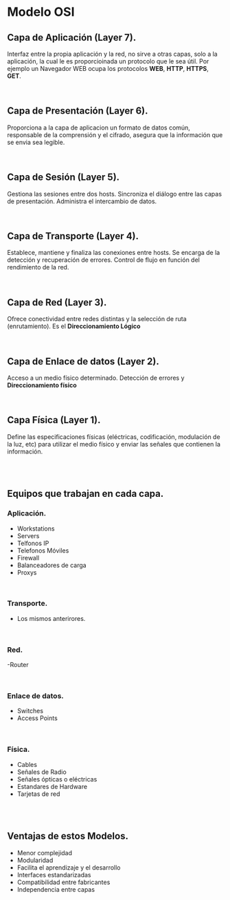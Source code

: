 # Modelo OSI

## Capa de Aplicación (Layer 7).

Interfaz entre la propia aplicación y la red, no sirve a otras capas, solo a la aplicación, la cual le es proporcioinada un protocolo que le sea útil. Por ejemplo un Navegador WEB ocupa los protocolos **WEB**, **HTTP**, **HTTPS**, **GET**. 

<br>

## Capa de Presentación (Layer 6).

Proporciona a la capa de aplicacion un formato de datos común, responsable de la comprensión y el cifrado, asegura que la información que se envia sea legible.

<br>

## Capa de Sesión (Layer 5).

Gestiona las sesiones entre dos hosts. Sincroniza el diálogo entre las capas de presentación. Administra el intercambio de datos.

<br>

## Capa de Transporte (Layer 4).

Establece, mantiene y finaliza las conexiones entre hosts. Se encarga de la detección y recuperación de errores. Control de flujo en función del rendimiento de la red.

<br>

## Capa de Red (Layer 3).

Ofrece conectividad entre redes distintas y la selección de ruta (enrutamiento). Es el **Direccionamiento Lógico**

<br>

## Capa de Enlace de datos (Layer 2).

Acceso a un medio físico determinado. Detección de errores y **Direccionamiento físico**

<br>

## Capa Física (Layer 1).

Define las especificaciones físicas (eléctricas, codificación, modulación de la luz, etc) para utilizar el medio físico y enviar las señales que contienen la información.

<br>
<br>

## Equipos que trabajan en cada capa.

### Aplicación.
- Workstations
- Servers
- Telfonos IP
- Telefonos Móviles
- Firewall
- Balanceadores de carga
- Proxys

<br>

### Transporte.
- Los mismos anterirores.

<br>

### Red.
-Router

<br>

### Enlace de datos.
- Switches
- Access Points
  
<br>

### Física.
- Cables
- Señales de Radio
- Señales ópticas o eléctricas
- Estandares de Hardware
- Tarjetas de red

<br>
<br>

## Ventajas de estos Modelos.
- Menor complejidad
- Modularidad
- Facilita el aprendizaje y el desarrollo
- Interfaces estandarizadas
- Compatibilidad entre fabricantes
- Independencia entre capas